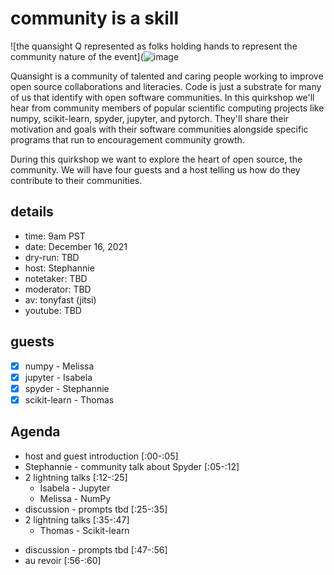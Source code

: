 # community is a skill

![the quansight Q represented as folks holding hands to represent the community nature of the event](![image](https://user-images.githubusercontent.com/4236275/144369747-5216d097-8fe0-41e7-b427-9173530e4b65.png)

Quansight is a community of talented and caring people working to improve open source collaborations and literacies. Code is just a substrate for many of us that identify with open software communities. In this quirkshop we'll hear from community members of popular scientific computing projects like numpy, scikit-learn, spyder, jupyter, and pytorch. They'll share their motivation and goals with their software communities alongside specific programs that run to encouragement community growth.

During this quirkshop we want to explore the heart of open source, the community. We will have four guests and a host telling us how do they contribute to their communities.

## details

* time: 9am PST
* date: December 16, 2021
* dry-run: TBD
* host: Stephannie
* notetaker: TBD
* moderator:  TBD
* av: tonyfast (jitsi)
* youtube: TBD

## guests


- [x] numpy - Melissa
- [x] jupyter - Isabela
- [x] spyder - Stephannie
- [x] scikit-learn - Thomas

<!--
- [ ] pytorch - Mario
-->

## Agenda
<!-- 
* pre-meeting [:45-:00] 
-->
* host and guest introduction [:00-:05]
* Stephannie - community talk about Spyder [:05-:12]
* 2 lightning talks [:12-:25]
    * Isabela - Jupyter
    * Melissa - NumPy
* discussion - prompts tbd [:25-:35]
* 2 lightning talks [:35-:47]
    * Thomas - Scikit-learn
<!-- 
    * Mario - Pytorch 
-->
* discussion - prompts tbd [:47-:56]
* au revoir [:56-:60]
